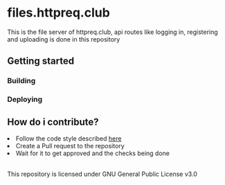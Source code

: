 <h1>files.httpreq.club</h1>
<p>This is the file server of httpreq.club, api routes like logging in, registering and uploading is done in this repository</p>

<h2>Getting started</h2>

  <h3>Building</h3>
  
  <h3>Deploying</h3>


<h2>How do i contribute?</h2>
<li>Follow the code style described <a href="#">here</a></li>
<li>Create a Pull request to the repository</li>
<li>Wait for it to get approved and the checks being done</li>

<br>
<p>This repository is licensed under GNU General Public License v3.0</p>
